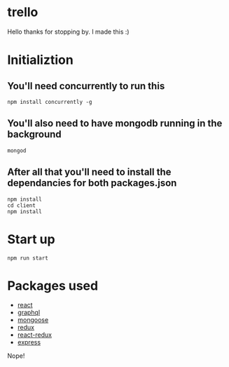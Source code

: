 # trello
Hello thanks for stopping by.  I made this :)

# Initializtion
## You'll need concurrently to run this
``` 
npm install concurrently -g
```
## You'll also need to have mongodb running in the background
```
mongod
```
## After all that you'll need to install the dependancies for both packages.json
```
npm install
cd client
npm install
```
# Start up
```
npm run start
```

# Packages used
- [react](https://www.npmjs.com/package/create-react-app)
- [graphql](https://www.npmjs.com/package/graphql)
- [mongoose](https://www.npmjs.com/package/mongoose)
- [redux](https://www.npmjs.com/package/redux)
- [react-redux](https://www.npmjs.com/package/react-redux)
- [express](https://www.npmjs.com/package/express)

Nope!
